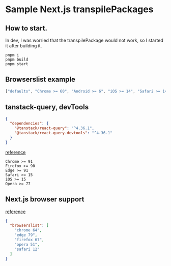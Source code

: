 # Sample Next.js transpilePackages

## How to start.

In dev, I was worried that the transpilePackage would not work, so I started it after building it.

```shell
pnpm i
pnpm build
pnpm start
```

## Browserslist example

```typescript
["defaults", "Chrome >= 60", "Android >= 6", "iOS >= 14", "Safari >= 14"];
```

## tanstack-query, devTools

```json
{
  "dependencies": {
    "@tanstack/react-query": "^4.36.1",
    "@tanstack/react-query-devtools": "^4.36.1"
  }
}
```

[reference](https://tanstack.com/query/latest/docs/react/installation#requirements)

```
Chrome >= 91
Firefox >= 90
Edge >= 91
Safari >= 15
iOS >= 15
Opera >= 77
```

## Next.js browser support

[reference](https://nextjs.org/docs/architecture/supported-browsers)

```json
{
  "browserslist": [
    "chrome 64",
    "edge 79",
    "firefox 67",
    "opera 51",
    "safari 12"
  ]
}
```
